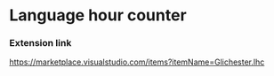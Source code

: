 # Language hour counter

### Extension link
https://marketplace.visualstudio.com/items?itemName=Glichester.lhc
